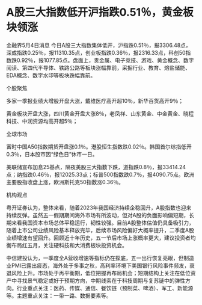 # A股三大指数低开沪指跌0.51％，黄金板块领涨

金融界5月4日消息
今日A股三大指数集体低开，沪指跌0.51％，报3306.48点，深成指跌0.25％，报11310.35点，创业板指跌0.36％，报2316.33点，科创50指数跌0.92％，报1077.85点。盘面上，贵金属、电子竞技、游戏、黄金概念、数字阅读、第四代半导体、铁路公路等板块涨幅靠前，采掘行业、教育、熔盐储能、EDA概念、数字水印等板块跌幅靠前。

个股聚焦

多家一季报业绩大增股开盘大涨，戴维医疗高开超10％，新华百货高开9％；

黄金板块开盘大涨，四川黄金开盘大涨8％，老凤祥、山东黄金、中金黄金、晓程科技、中润资源均高开超5％；

全球市场

富时中国A50指数期货开盘涨0.1％。港股恒生指数跌0.02％。韩国首尔综指低开0.3％，日本股市因“绿色日”休市一日。

美联储宣布加息25基点，隔夜美股三大指数下跌，道指跌0.8％，报33414.24点；纳指跌0.46％，报12025.33点；标普500指数跌0.7％，报4090.75点。欧洲主要股指收盘上涨，欧洲斯托克50指数涨0.36％。

机构观点

粤开证券认为，整体来看，随着2023年我国经济持续企稳回升，A股指数也迎来持续反弹。虽然五一假期期间海外市场有所波动，但对A股的负面影响偏短期，长期来看我国资本市场总体平稳运行，韧性较强。目前A股整体估值仍具备吸引力，随着上市公司业绩风险基本释放完毕，后续市场风险偏好大概率提升，二季度A股业绩增速有望回升。回顾近十年历史，五一节后市场上涨概率更大，建议投资者均衡布局红五月，关注硬科技和大消费板块投资机会。

中信建投认为，一季度全A营收增速等指标仍在探底，五一出行恢复亮眼，但制造业PMI已露出疲态，海外处于多事之秋，高利率环境下美国银行风险事件频发，衰退风险上升。市场处于再平衡期，低位把握再布局机会；短期结构上关注在低位资产中寻找景气稳定或好于预期方向，中期线索在于科技周期与复苏链中的弹性方向。行业重点关注：医药、传媒、通信、餐饮链（预制菜、啤酒）、军工、新能源等。主题重点关注：一带一路、数据要素等。

